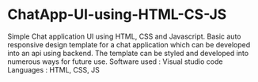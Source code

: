 # ChatApp-UI-using-HTML-CS-JS
Simple Chat application UI using HTML, CSS and Javascript.
Basic auto responsive design template for a chat application which can be developed into an api using backend. The template can be styled and developed into numerous ways for future use.
Software used : Visual studio code
Languages : HTML, CSS, JS 
